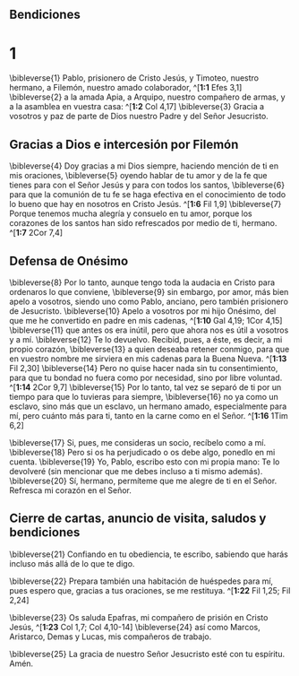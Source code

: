 ## Bendiciones
# 1
\bibleverse{1} Pablo, prisionero de Cristo Jesús, y Timoteo, nuestro hermano, a Filemón, nuestro amado colaborador, ^[**1:1** Efes 3,1] \bibleverse{2} a la amada Apia, a Arquipo, nuestro compañero de armas, y a la asamblea en vuestra casa: ^[**1:2** Col 4,17] \bibleverse{3} Gracia a vosotros y paz de parte de Dios nuestro Padre y del Señor Jesucristo.

## Gracias a Dios e intercesión por Filemón
\bibleverse{4} Doy gracias a mi Dios siempre, haciendo mención de ti en mis oraciones, \bibleverse{5} oyendo hablar de tu amor y de la fe que tienes para con el Señor Jesús y para con todos los santos, \bibleverse{6} para que la comunión de tu fe se haga efectiva en el conocimiento de todo lo bueno que hay en nosotros en Cristo Jesús. ^[**1:6** Fil 1,9] \bibleverse{7} Porque tenemos mucha alegría y consuelo en tu amor, porque los corazones de los santos han sido refrescados por medio de ti, hermano. ^[**1:7** 2Cor 7,4]

## Defensa de Onésimo
\bibleverse{8} Por lo tanto, aunque tengo toda la audacia en Cristo para ordenaros lo que conviene, \bibleverse{9} sin embargo, por amor, más bien apelo a vosotros, siendo uno como Pablo, anciano, pero también prisionero de Jesucristo. \bibleverse{10} Apelo a vosotros por mi hijo Onésimo, del que me he convertido en padre en mis cadenas, ^[**1:10** Gal 4,19; 1Cor 4,15] \bibleverse{11} que antes os era inútil, pero que ahora nos es útil a vosotros y a mí. \bibleverse{12} Te lo devuelvo. Recibid, pues, a éste, es decir, a mi propio corazón, \bibleverse{13} a quien deseaba retener conmigo, para que en vuestro nombre me sirviera en mis cadenas para la Buena Nueva. ^[**1:13** Fil 2,30] \bibleverse{14} Pero no quise hacer nada sin tu consentimiento, para que tu bondad no fuera como por necesidad, sino por libre voluntad. ^[**1:14** 2Cor 9,7] \bibleverse{15} Por lo tanto, tal vez se separó de ti por un tiempo para que lo tuvieras para siempre, \bibleverse{16} no ya como un esclavo, sino más que un esclavo, un hermano amado, especialmente para mí, pero cuánto más para ti, tanto en la carne como en el Señor. ^[**1:16** 1Tim 6,2]

\bibleverse{17} Si, pues, me consideras un socio, recíbelo como a mí. \bibleverse{18} Pero si os ha perjudicado o os debe algo, ponedlo en mi cuenta. \bibleverse{19} Yo, Pablo, escribo esto con mi propia mano: Te lo devolveré (sin mencionar que me debes incluso a ti mismo además). \bibleverse{20} Sí, hermano, permíteme que me alegre de ti en el Señor. Refresca mi corazón en el Señor.

## Cierre de cartas, anuncio de visita, saludos y bendiciones
\bibleverse{21} Confiando en tu obediencia, te escribo, sabiendo que harás incluso más allá de lo que te digo.

\bibleverse{22} Prepara también una habitación de huéspedes para mí, pues espero que, gracias a tus oraciones, se me restituya. ^[**1:22** Fil 1,25; Fil 2,24]

\bibleverse{23} Os saluda Epafras, mi compañero de prisión en Cristo Jesús, ^[**1:23** Col 1,7; Col 4,10-14] \bibleverse{24} así como Marcos, Aristarco, Demas y Lucas, mis compañeros de trabajo.

\bibleverse{25} La gracia de nuestro Señor Jesucristo esté con tu espíritu. Amén.